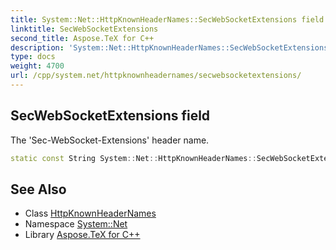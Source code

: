 ```yaml
---
title: System::Net::HttpKnownHeaderNames::SecWebSocketExtensions field
linktitle: SecWebSocketExtensions
second_title: Aspose.TeX for C++
description: 'System::Net::HttpKnownHeaderNames::SecWebSocketExtensions field. The ''Sec-WebSocket-Extensions'' header name in C++.'
type: docs
weight: 4700
url: /cpp/system.net/httpknownheadernames/secwebsocketextensions/
---
```

## SecWebSocketExtensions field


The 'Sec-WebSocket-Extensions' header name.

```cpp
static const String System::Net::HttpKnownHeaderNames::SecWebSocketExtensions
```

## See Also

* Class [HttpKnownHeaderNames](../)
* Namespace [System::Net](../../)
* Library [Aspose.TeX for C++](../../../)
